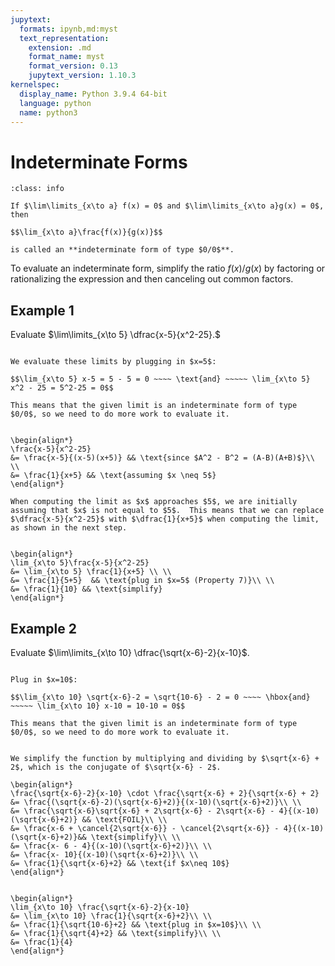 ```yaml
---
jupytext:
  formats: ipynb,md:myst
  text_representation:
    extension: .md
    format_name: myst
    format_version: 0.13
    jupytext_version: 1.10.3
kernelspec:
  display_name: Python 3.9.4 64-bit
  language: python
  name: python3
---
```

# Indeterminate Forms

```{admonition} Definition
:class: info

If $\lim\limits_{x\to a} f(x) = 0$ and $\lim\limits_{x\to a}g(x) = 0$, then 

$$\lim_{x\to a}\frac{f(x)}{g(x)}$$

is called an **indeterminate form of type $0/0$**.  
```

To evaluate an indeterminate form, simplify the ratio $f(x)/g(x)$ by factoring or rationalizing the expression and then canceling out common factors.


## Example 1

Evaluate $\lim\limits_{x\to 5} \dfrac{x-5}{x^2-25}.$

```{dropdown} **Step 1:** Evaluate the limit of numerator and denominator.

We evaluate these limits by plugging in $x=5$:

$$\lim_{x\to 5} x-5 = 5 - 5 = 0 ~~~~ \text{and} ~~~~~ \lim_{x\to 5} x^2 - 25 = 5^2-25 = 0$$

This means that the given limit is an indeterminate form of type $0/0$, so we need to do more work to evaluate it.
```

```{dropdown} **Step 2:** Factor numerator and/or denominator and simplify.

\begin{align*}
\frac{x-5}{x^2-25}
&= \frac{x-5}{(x-5)(x+5)} && \text{since $A^2 - B^2 = (A-B)(A+B)$}\\ \\
&= \frac{1}{x+5} && \text{assuming $x \neq 5$}
\end{align*}

When computing the limit as $x$ approaches $5$, we are initially assuming that $x$ is not equal to $5$.  This means that we can replace $\dfrac{x-5}{x^2-25}$ with $\dfrac{1}{x+5}$ when computing the limit, as shown in the next step.
```

```{dropdown} **Step 3:** Evaluate the limit using the simplified function.

\begin{align*}
\lim_{x\to 5}\frac{x-5}{x^2-25}
&= \lim_{x\to 5} \frac{1}{x+5} \\ \\
&= \frac{1}{5+5}  && \text{plug in $x=5$ (Property 7)}\\ \\
&= \frac{1}{10} && \text{simplify}
\end{align*}
```


## Example 2

Evaluate $\lim\limits_{x\to 10} \dfrac{\sqrt{x-6}-2}{x-10}$.

```{dropdown} **Step 1:** Evaluate the limit of numerator and denominator.

Plug in $x=10$:

$$\lim_{x\to 10} \sqrt{x-6}-2 = \sqrt{10-6} - 2 = 0 ~~~~ \hbox{and} ~~~~~ \lim_{x\to 10} x-10 = 10-10 = 0$$

This means that the given limit is an indeterminate form of type $0/0$, so we need to do more work to evaluate it.
```

```{dropdown} **Step 2:** Simplify the function.

We simplify the function by multiplying and dividing by $\sqrt{x-6} + 2$, which is the conjugate of $\sqrt{x-6} - 2$.

\begin{align*}
\frac{\sqrt{x-6}-2}{x-10} \cdot \frac{\sqrt{x-6} + 2}{\sqrt{x-6} + 2}
&= \frac{(\sqrt{x-6}-2)(\sqrt{x-6}+2)}{(x-10)(\sqrt{x-6}+2)}\\ \\
&= \frac{\sqrt{x-6}\sqrt{x-6} + 2\sqrt{x-6} - 2\sqrt{x-6} - 4}{(x-10)(\sqrt{x-6}+2)} && \text{FOIL}\\ \\
&= \frac{x-6 + \cancel{2\sqrt{x-6}} - \cancel{2\sqrt{x-6}} - 4}{(x-10)(\sqrt{x-6}+2)}&& \text{simplify}\\ \\
&= \frac{x- 6 - 4}{(x-10)(\sqrt{x-6}+2)}\\ \\
&= \frac{x- 10}{(x-10)(\sqrt{x-6}+2)}\\ \\
&= \frac{1}{\sqrt{x-6}+2} && \text{if $x\neq 10$}
\end{align*}
```

```{dropdown} **Step 3:** Evaluate the limit using the simplified function.

\begin{align*}
\lim_{x\to 10} \frac{\sqrt{x-6}-2}{x-10} 
&= \lim_{x\to 10} \frac{1}{\sqrt{x-6}+2}\\ \\
&= \frac{1}{\sqrt{10-6}+2} && \text{plug in $x=10$}\\ \\
&= \frac{1}{\sqrt{4}+2} && \text{simplify}\\ \\
&= \frac{1}{4}
\end{align*}
```

